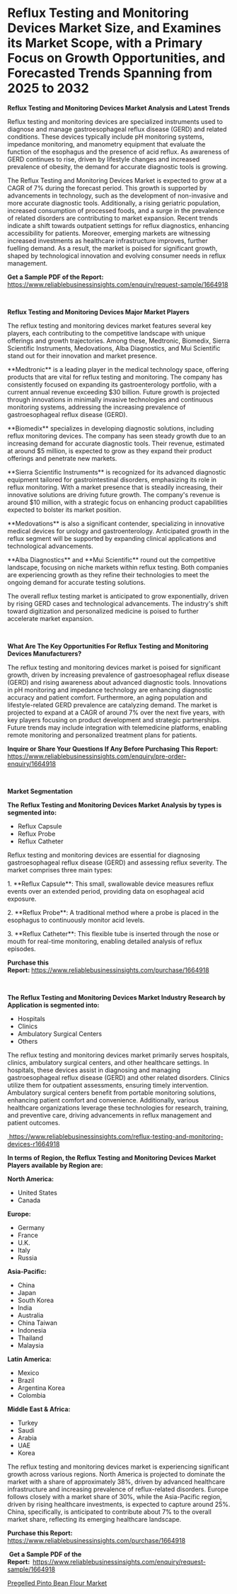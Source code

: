 <p><h1>Reflux Testing and Monitoring Devices Market Size, and Examines its Market Scope, with a Primary Focus on Growth Opportunities, and Forecasted Trends Spanning from 2025 to 2032</h1></p><p><strong>Reflux Testing and Monitoring Devices Market Analysis and Latest Trends</strong></p>
<p><p>Reflux testing and monitoring devices are specialized instruments used to diagnose and manage gastroesophageal reflux disease (GERD) and related conditions. These devices typically include pH monitoring systems, impedance monitoring, and manometry equipment that evaluate the function of the esophagus and the presence of acid reflux. As awareness of GERD continues to rise, driven by lifestyle changes and increased prevalence of obesity, the demand for accurate diagnostic tools is growing.</p><p>The Reflux Testing and Monitoring Devices Market is expected to grow at a CAGR of 7% during the forecast period. This growth is supported by advancements in technology, such as the development of non-invasive and more accurate diagnostic tools. Additionally, a rising geriatric population, increased consumption of processed foods, and a surge in the prevalence of related disorders are contributing to market expansion. Recent trends indicate a shift towards outpatient settings for reflux diagnostics, enhancing accessibility for patients. Moreover, emerging markets are witnessing increased investments as healthcare infrastructure improves, further fuelling demand. As a result, the market is poised for significant growth, shaped by technological innovation and evolving consumer needs in reflux management.</p></p>
<p><strong>Get a Sample PDF of the Report:&nbsp;</strong> <a href="https://www.reliablebusinessinsights.com/enquiry/request-sample/1664918?utm_campaign=3319&utm_medium=2&utm_source=Github&utm_content=ia&utm_term=23032025&utm_id=reflux-testing-and-monitoring-devices">https://www.reliablebusinessinsights.com/enquiry/request-sample/1664918</a></p>
<p>&nbsp;</p>
<p><strong>Reflux Testing and Monitoring Devices Major Market Players</strong></p>
<p><p>The reflux testing and monitoring devices market features several key players, each contributing to the competitive landscape with unique offerings and growth trajectories. Among these, Medtronic, Biomedix, Sierra Scientific Instruments, Medovations, Alba Diagnostics, and Mui Scientific stand out for their innovation and market presence.</p><p>**Medtronic** is a leading player in the medical technology space, offering products that are vital for reflux testing and monitoring. The company has consistently focused on expanding its gastroenterology portfolio, with a current annual revenue exceeding $30 billion. Future growth is projected through innovations in minimally invasive technologies and continuous monitoring systems, addressing the increasing prevalence of gastroesophageal reflux disease (GERD).</p><p>**Biomedix** specializes in developing diagnostic solutions, including reflux monitoring devices. The company has seen steady growth due to an increasing demand for accurate diagnostic tools. Their revenue, estimated at around $5 million, is expected to grow as they expand their product offerings and penetrate new markets.</p><p>**Sierra Scientific Instruments** is recognized for its advanced diagnostic equipment tailored for gastrointestinal disorders, emphasizing its role in reflux monitoring. With a market presence that is steadily increasing, their innovative solutions are driving future growth. The company's revenue is around $10 million, with a strategic focus on enhancing product capabilities expected to bolster its market position.</p><p>**Medovations** is also a significant contender, specializing in innovative medical devices for urology and gastroenterology. Anticipated growth in the reflux segment will be supported by expanding clinical applications and technological advancements.</p><p>**Alba Diagnostics** and **Mui Scientific** round out the competitive landscape, focusing on niche markets within reflux testing. Both companies are experiencing growth as they refine their technologies to meet the ongoing demand for accurate testing solutions.</p><p>The overall reflux testing market is anticipated to grow exponentially, driven by rising GERD cases and technological advancements. The industry's shift toward digitization and personalized medicine is poised to further accelerate market expansion.</p></p>
<p>&nbsp;</p>
<p><strong>What Are The Key Opportunities For Reflux Testing and Monitoring Devices Manufacturers?</strong></p>
<p><p>The reflux testing and monitoring devices market is poised for significant growth, driven by increasing prevalence of gastroesophageal reflux disease (GERD) and rising awareness about advanced diagnostic tools. Innovations in pH monitoring and impedance technology are enhancing diagnostic accuracy and patient comfort. Furthermore, an aging population and lifestyle-related GERD prevalence are catalyzing demand. The market is projected to expand at a CAGR of around 7% over the next five years, with key players focusing on product development and strategic partnerships. Future trends may include integration with telemedicine platforms, enabling remote monitoring and personalized treatment plans for patients.</p></p>
<p><strong>Inquire or Share Your Questions If Any Before Purchasing This Report:</strong> <a href="https://www.reliablebusinessinsights.com/enquiry/pre-order-enquiry/1664918?utm_campaign=3319&utm_medium=2&utm_source=Github&utm_content=ia&utm_term=23032025&utm_id=reflux-testing-and-monitoring-devices">https://www.reliablebusinessinsights.com/enquiry/pre-order-enquiry/1664918</a></p>
<p>&nbsp;</p>
<p><strong>Market Segmentation</strong></p>
<p><strong>The Reflux Testing and Monitoring Devices Market Analysis by types is segmented into:</strong></p>
<p><ul><li>Reflux Capsule</li><li>Reflux Probe</li><li>Reflux Catheter</li></ul></p>
<p><p>Reflux testing and monitoring devices are essential for diagnosing gastroesophageal reflux disease (GERD) and assessing reflux severity. The market comprises three main types: </p><p>1. **Reflux Capsule**: This small, swallowable device measures reflux events over an extended period, providing data on esophageal acid exposure.</p><p>2. **Reflux Probe**: A traditional method where a probe is placed in the esophagus to continuously monitor acid levels.</p><p>3. **Reflux Catheter**: This flexible tube is inserted through the nose or mouth for real-time monitoring, enabling detailed analysis of reflux episodes.</p></p>
<p><strong>Purchase this Report:&nbsp;</strong><a href="https://www.reliablebusinessinsights.com/purchase/1664918?utm_campaign=3319&utm_medium=2&utm_source=Github&utm_content=ia&utm_term=23032025&utm_id=reflux-testing-and-monitoring-devices">https://www.reliablebusinessinsights.com/purchase/1664918</a></p>
<p>&nbsp;</p>
<p><strong>The Reflux Testing and Monitoring Devices Market Industry Research by Application is segmented into:</strong></p>
<p><ul><li>Hospitals</li><li>Clinics</li><li>Ambulatory Surgical Centers</li><li>Others</li></ul></p>
<p><p>The reflux testing and monitoring devices market primarily serves hospitals, clinics, ambulatory surgical centers, and other healthcare settings. In hospitals, these devices assist in diagnosing and managing gastroesophageal reflux disease (GERD) and other related disorders. Clinics utilize them for outpatient assessments, ensuring timely intervention. Ambulatory surgical centers benefit from portable monitoring solutions, enhancing patient comfort and convenience. Additionally, various healthcare organizations leverage these technologies for research, training, and preventive care, driving advancements in reflux management and patient outcomes.</p></p>
<p><a href="https://www.reliablebusinessinsights.com/reflux-testing-and-monitoring-devices-r1664918?utm_campaign=3319&utm_medium=2&utm_source=Github&utm_content=ia&utm_term=23032025&utm_id=reflux-testing-and-monitoring-devices">&nbsp;https://www.reliablebusinessinsights.com/reflux-testing-and-monitoring-devices-r1664918</a></p>
<p><strong>In terms of Region, the Reflux Testing and Monitoring Devices Market Players available by Region are:</strong></p>
<p>
    <p> <strong> North America: </strong>
        <ul>
            <li>United States</li>
            <li>Canada</li>
        </ul>
        </p> 
    <p> <strong> Europe: </strong>
        <ul>
            <li>Germany</li>
            <li>France</li>
            <li>U.K.</li>
            <li>Italy</li>
            <li>Russia</li>
        </ul>
        </p> 
    <p> <strong> Asia-Pacific: </strong>
        <ul>
            <li>China</li>
            <li>Japan</li>
            <li>South Korea</li>
            <li>India</li>
            <li>Australia</li>
            <li>China Taiwan</li>
            <li>Indonesia</li>
            <li>Thailand</li>
            <li>Malaysia</li>
        </ul>
        </p> 
    <p> <strong> Latin America: </strong>
        <ul>
            <li>Mexico</li>
            <li>Brazil</li>
            <li>Argentina Korea</li>
            <li>Colombia</li>
        </ul>
        </p> 
    <p> <strong> Middle East & Africa: </strong>
        <ul>
            <li>Turkey</li>
            <li>Saudi</li>
            <li>Arabia</li>
            <li>UAE</li>
            <li>Korea</li>
        </ul>
    </p>
    </p>
<p><p>The reflux testing and monitoring devices market is experiencing significant growth across various regions. North America is projected to dominate the market with a share of approximately 38%, driven by advanced healthcare infrastructure and increasing prevalence of reflux-related disorders. Europe follows closely with a market share of 30%, while the Asia-Pacific region, driven by rising healthcare investments, is expected to capture around 25%. China, specifically, is anticipated to contribute about 7% to the overall market share, reflecting its emerging healthcare landscape.</p></p>
<p><strong>Purchase this Report: </strong><a href="https://www.reliablebusinessinsights.com/purchase/1664918?utm_campaign=3319&utm_medium=2&utm_source=Github&utm_content=ia&utm_term=23032025&utm_id=reflux-testing-and-monitoring-devices">https://www.reliablebusinessinsights.com/purchase/1664918</a></p>
<p>&nbsp;<strong>Get a Sample PDF of the Report:&nbsp;&nbsp;</strong><a href="https://www.reliablebusinessinsights.com/enquiry/request-sample/1664918?utm_campaign=3319&utm_medium=2&utm_source=Github&utm_content=ia&utm_term=23032025&utm_id=reflux-testing-and-monitoring-devices">https://www.reliablebusinessinsights.com/enquiry/request-sample/1664918</a></p>
<p><strong></strong></p>
<p><p><a href="https://github.com/tanckfelli84/Market-Research-Report-List-1/blob/main/pregelled-pinto-bean-flour-market.md?utm_campaign=3319&utm_medium=2&utm_source=Github&utm_content=ia&utm_term=23032025&utm_id=reflux-testing-and-monitoring-devices">Pregelled Pinto Bean Flour Market</a></p></p>